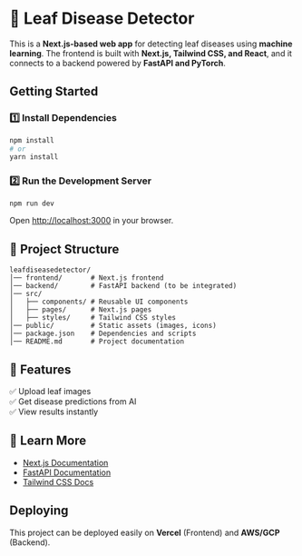 # 🌿 Leaf Disease Detector  

This is a **Next.js-based web app** for detecting leaf diseases using **machine learning**. The frontend is built with **Next.js, Tailwind CSS, and React**, and it connects to a backend powered by **FastAPI and PyTorch**.  

## Getting Started  

### 1️⃣ Install Dependencies  
```sh
npm install
# or
yarn install
```

### 2️⃣ Run the Development Server  
```sh
npm run dev
```
Open [http://localhost:3000](http://localhost:3000) in your browser.  

## 📂 Project Structure  

```
leafdiseasedetector/
│── frontend/       # Next.js frontend
│── backend/        # FastAPI backend (to be integrated)
│── src/
│   ├── components/ # Reusable UI components
│   ├── pages/      # Next.js pages
│   ├── styles/     # Tailwind CSS styles
│── public/         # Static assets (images, icons)
│── package.json    # Dependencies and scripts
│── README.md       # Project documentation
```

## 📸 Features  

✅ Upload leaf images  
✅ Get disease predictions from AI  
✅ View results instantly  

## 📖 Learn More  

- [Next.js Documentation](https://nextjs.org/docs)  
- [FastAPI Documentation](https://fastapi.tiangolo.com/)  
- [Tailwind CSS Docs](https://tailwindcss.com/)  

## Deploying  

This project can be deployed easily on **Vercel** (Frontend) and **AWS/GCP** (Backend).  
